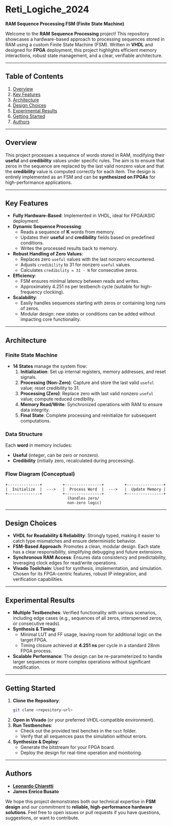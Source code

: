 # Reti_Logiche_2024
**RAM Sequence Processing FSM (Finite State Machine)**

Welcome to the **RAM Sequence Processing** project! This repository showcases a hardware-based approach to processing sequences stored in RAM using a custom Finite State Machine (FSM). Written in **VHDL** and designed for **FPGA** deployment, this project highlights efficient memory interactions, robust state management, and a clear, verifiable architecture.

---

## Table of Contents
1. [Overview](#overview)
2. [Key Features](#key-features)
3. [Architecture](#architecture)
4. [Design Choices](#design-choices)
5. [Experimental Results](#experimental-results)
6. [Getting Started](#getting-started)
7. [Authors](#authors)

---

## Overview
This project processes a sequence of words stored in RAM, modifying their **useful** and **credibility** values under specific rules. The aim is to ensure that zeros in the sequence are replaced by the last valid nonzero value and that the **credibility** value is computed correctly for each item. The design is entirely implemented as an FSM and can be **synthesized on FPGAs** for high-performance applications.

---

## Key Features
- **Fully Hardware-Based**: Implemented in VHDL, ideal for FPGA/ASIC deployment.
- **Dynamic Sequence Processing**:
  - Reads a sequence of **K** words from memory.
  - Updates their **useful** and **credibility** fields based on predefined conditions.
  - Writes the processed results back to memory.
- **Robust Handling of Zero Values**:
  - Replaces zero `useful` values with the last nonzero encountered.
  - Adjusts `credibility` to 31 for nonzero `useful` values.
  - Calculates `credibility = 31 - N` for consecutive zeros.
- **Efficiency**:
  - FSM ensures minimal latency between reads and writes.
  - Approximately 4.251 ns per testbench cycle (suitable for high-frequency clocking).
- **Scalability**:
  - Easily handles sequences starting with zeros or containing long runs of zeros.
  - Modular design: new states or conditions can be added without impacting core functionality.

---

## Architecture
### Finite State Machine
- **14 States** manage the system flow:
  1. **Initialization**: Set up internal registers, memory addresses, and reset signals.
  2. **Processing (Non-Zero)**: Capture and store the last valid `useful` value; reset credibility to 31.
  3. **Processing (Zero)**: Replace zero with last valid nonzero `useful` value; compute reduced credibility.
  4. **Memory Read/Write**: Synchronized operations with RAM to ensure data integrity.
  5. **Final State**: Complete processing and reinitialize for subsequent computations.

### Data Structure
Each **word** in memory includes:
- **Useful** (integer, can be zero or nonzero).
- **Credibility** (initially zero, recalculated during processing).

### Flow Diagram (Conceptual)
```
+--------------+         +----------------+         +----------------+
|  Initialize  |  --->   |  Process Word  |  --->   |  Update Memory |
+--------------+         +----------------+         +----------------+
                           (handles zero/
                           non-zero logic)
```

---

## Design Choices
- **VHDL for Readability & Reliability**: Strongly typed, making it easier to catch type mismatches and ensure deterministic behavior.
- **FSM-Based Approach**: Promotes a clean, modular design. Each state has a clear responsibility, simplifying debugging and future extensions.
- **Synchronous RAM Access**: Ensures data consistency and predictability, leveraging clock edges for read/write operations.
- **Vivado Toolchain**: Used for synthesis, implementation, and simulation. Chosen for its FPGA-centric features, robust IP integration, and verification capabilities.

---

## Experimental Results
- **Multiple Testbenches**: Verified functionality with various scenarios, including edge cases (e.g., sequences of all zeros, interspersed zeros, or consecutive reads).
- **Synthesis & Timing**:
  - Minimal LUT and FF usage, leaving room for additional logic on the target FPGA.
  - Timing closure achieved at **4.251 ns** per cycle in a standard 28nm FPGA process.
- **Scalable Performance**: The design can be re-parameterized to handle larger sequences or more complex operations without significant modification.

---

## Getting Started
1. **Clone the Repository**:
   ```bash
   git clone <repository-url>
   ```
2. **Open in Vivado** (or your preferred VHDL-compatible environment).
3. **Run Testbenches**:
   - Check out the provided test benches in the `test` folder.
   - Verify that all sequences pass the simulation without errors.
4. **Synthesize & Deploy**:
   - Generate the bitstream for your FPGA board.
   - Deploy the design for real-time operation and monitoring.

---

## Authors
- [**Leonardo Chiaretti**](https://github.com/cicixgliamici)
- **James Enrico Busato**

We hope this project demonstrates both our technical expertise in **FSM design** and our commitment to **reliable, high-performance hardware solutions**. Feel free to open issues or pull requests if you have questions, suggestions, or want to contribute.
